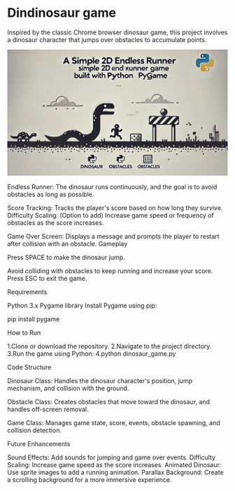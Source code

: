 # Dindinosaur game
Inspired by the classic Chrome browser dinosaur game, this project involves a dinosaur character that jumps over obstacles to accumulate points.

![Screenshot](utilities.webp)

Endless Runner: The dinosaur runs continuously, and the goal is to avoid obstacles as long as possible.

Score Tracking: Tracks the player's score based on how long they survive.
Difficulty Scaling: (Option to add) Increase game speed or frequency of obstacles as the score increases.

Game Over Screen: Displays a message and prompts the player to restart after collision with an obstacle.
Gameplay

Press SPACE to make the dinosaur jump.

Avoid colliding with obstacles to keep running and increase your score.
Press ESC to exit the game.

Requirements

Python 3.x
Pygame library
Install Pygame using pip:

pip install pygame

How to Run

1.Clone or download the repository.
2.Navigate to the project directory.
3.Run the game using Python:
4.python dinosaur_game.py

Code Structure

Dinosaur Class: Handles the dinosaur character's position, jump mechanism, and collision with the ground.

Obstacle Class: Creates obstacles that move toward the dinosaur, and handles off-screen removal.

Game Class: Manages game state, score, events, obstacle spawning, and collision detection.

Future Enhancements

Sound Effects: Add sounds for jumping and game over events.
Difficulty Scaling: Increase game speed as the score increases.
Animated Dinosaur: Use sprite images to add a running animation.
Parallax Background: Create a scrolling background for a more immersive experience.
